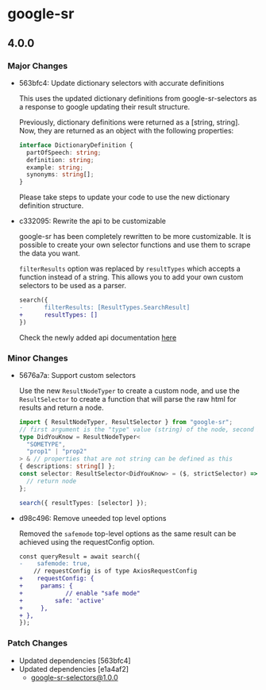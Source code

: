 # google-sr

## 4.0.0

### Major Changes

- 563bfc4: Update dictionary selectors with accurate definitions

  This uses the updated dictionary definitions from google-sr-selectors as a response to google updating their result structure.

  Previously, dictionary definitions were returned as a [string, string]. Now, they are returned as an object with the following properties:

  ```ts
  interface DictionaryDefinition {
    partOfSpeech: string;
    definition: string;
    example: string;
    synonyms: string[];
  }
  ```

  Please take steps to update your code to use the new dictionary definition structure.

- c332095: Rewrite the api to be customizable

  google-sr has been completely rewritten to be more customizable. It is possible to create your own selector functions and use them to scrape the data you want.

  `filterResults` option was replaced by `resultTypes` which accepts a function instead of a string. This allows you to add your own custom selectors to be used as a parser.

  ```diff
  search({
  -      filterResults: [ResultTypes.SearchResult]
  +      resultTypes: []
  })
  ```

  Check the newly added api documentation [here](https://github.com/typicalninja/google-sr/tree/master/packages/google-sr#google-sr-api)

### Minor Changes

- 5676a7a: Support custom selectors

  Use the new `ResultNodeTyper` to create a custom node, and use the `ResultSelector` to create a function that will parse the raw html for results and return a node.

  ```ts
  import { ResultNodeTyper, ResultSelector } from "google-sr";
  // first argument is the "type" value (string) of the node, second is all the properties of the node
  type DidYouKnow = ResultNodeTyper<
    "SOMETYPE",
    "prop1" | "prop2"
  > & // properties that are not string can be defined as this
  { descriptions: string[] };
  const selector: ResultSelector<DidYouKnow> = ($, strictSelector) => {
    // return node
  };

  search({ resultTypes: [selector] });
  ```

- d98c496: Remove uneeded top level options

  Removed the `safemode` top-level options as the same result can be achieved using the requestConfig option.

  ```diff
  const queryResult = await search({
  -    safemode: true,
      // requestConfig is of type AxiosRequestConfig
  +    requestConfig: {
  +		params: {
  +            // enable "safe mode"
  +			safe: 'active'
  +		},
  +	},
  });
  ```

### Patch Changes

- Updated dependencies [563bfc4]
- Updated dependencies [e1a4af2]
  - google-sr-selectors@1.0.0
